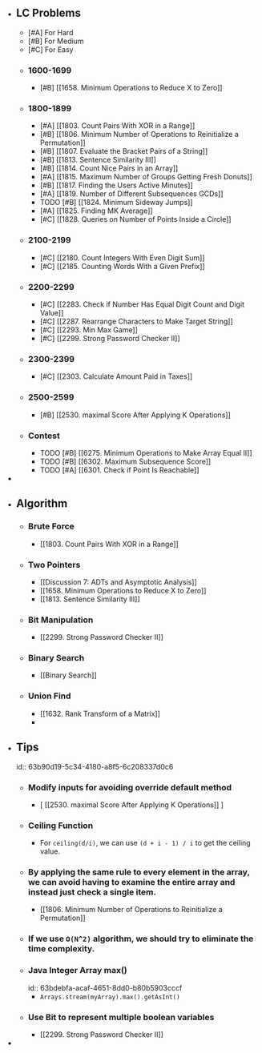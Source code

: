 - ## LC Problems
	- [#A] For Hard
	- [#B] For Medium
	- [#C] For Easy
	- ### 1600-1699
		- [#B] [[1658. Minimum Operations to Reduce X to Zero]]
	- ### 1800-1899
		- [#A] [[1803. Count Pairs With XOR in a Range]]
		- [#B] [[1806. Minimum Number of Operations to Reinitialize a Permutation]]
		- [#B] [[1807. Evaluate the Bracket Pairs of a String]]
		- [#B] [[1813. Sentence Similarity III]]
		- [#B] [[1814. Count Nice Pairs in an Array]]
		- [#A] [[1815. Maximum Number of Groups Getting Fresh Donuts]]
		- [#B] [[1817. Finding the Users Active Minutes]]
		- [#A] [[1819. Number of Different Subsequences GCDs]]
		- TODO [#B] [[1824. Minimum Sideway Jumps]]
		- [#A] [[1825. Finding MK Average]]
		- [#C] [[1828. Queries on Number of Points Inside a Circle]]
	- ### 2100-2199
		- [#C] [[2180. Count Integers With Even Digit Sum]]
		- [#C] [[2185. Counting Words With a Given Prefix]]
	- ### 2200-2299
		- [#C] [[2283. Check if Number Has Equal Digit Count and Digit Value]]
		- [#C] [[2287. Rearrange Characters to Make Target String]]
		- [#C] [[2293. Min Max Game]]
		- [#C] [[2299. Strong Password Checker II]]
	- ### 2300-2399
		- [#C] [[2303. Calculate Amount Paid in Taxes]]
	- ### 2500-2599
		- [#B] [[2530. maximal Score After Applying K Operations]]
	- ### Contest
		- TODO [#B] [[6275. Minimum Operations to Make Array Equal II]]
		- TODO [#B] [[6302. Maximum Subsequence Score]]
		- TODO [#A] [[6301. Check if Point Is Reachable]]
-
- ## Algorithm
	- ### Brute Force
		- [[1803. Count Pairs With XOR in a Range]]
	- ### Two Pointers
		- [[Discussion 7: ADTs and Asymptotic Analysis]]
		- [[1658. Minimum Operations to Reduce X to Zero]]
		- [[1813. Sentence Similarity III]]
	- ### Bit Manipulation
		- [[2299. Strong Password Checker II]]
	- ### Binary Search
		- [[Binary Search]]
	- ### Union Find
		- [[1632. Rank Transform of a Matrix]]
		-
- ## Tips
  id:: 63b90d19-5c34-4180-a8f5-6c208337d0c6
	- ### Modify inputs for avoiding override default method
		- [ [[2530. maximal Score After Applying K Operations]] ]
	- ### Ceiling Function
		- For `ceiling(d/i)`, we can use `(d + i - 1) / i` to get the ceiling value.
	- ### By applying the same rule to every element in the array, we can avoid having to examine the entire array and instead just check a single item.
		- [[1806. Minimum Number of Operations to Reinitialize a Permutation]]
	- ### If we use `O(N^2)` algorithm, we should try to eliminate the time complexity.
	- ### Java Integer Array max()
	  id:: 63bdebfa-acaf-4651-8dd0-b80b5903cccf
		- `Arrays.stream(myArray).max().getAsInt()`
	- ### Use Bit to represent multiple boolean variables
		- [[2299. Strong Password Checker II]]
-